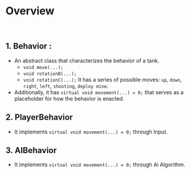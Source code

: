 # Overview

</br>

## 1. Behavior :
- An abstract class that characterizes the behavior of a tank. 
  - `void move(...);`
  - `void rotationB(...);`
  - `void rotationC(...);`
It has a series of possible moves: `up`, `down`, `right`, `left`, `shooting`, `deploy mine`.
- Additionally, it has `virtual void movement(...) = 0;` that serves as a placeholder for how the behavior is enacted.

## 2. PlayerBehavior 

- It implements `virtual void movement(...) = 0;` through Input. 

## 3. AIBehavior 

- It implements `virtual void movement(...) = 0;` through Ai Algorithm. 
